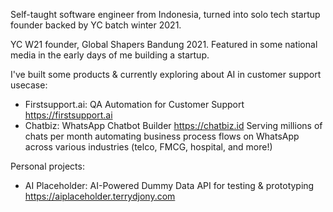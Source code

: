 Self-taught software engineer from Indonesia, turned into solo tech startup founder backed by YC batch winter 2021.

YC W21 founder, Global Shapers Bandung 2021.
Featured in some national media in the early days of me building a startup.

I've built some products & currently exploring about AI in customer support usecase:
- Firstsupport.ai: QA Automation for Customer Support
  https://firstsupport.ai
- Chatbiz: WhatsApp Chatbot Builder
  https://chatbiz.id
  Serving millions of chats per month automating business process flows on WhatsApp across various industries (telco, FMCG, hospital, and more!)

Personal projects:
- AI Placeholder: AI-Powered Dummy Data API for testing & prototyping
  https://aiplaceholder.terrydjony.com
